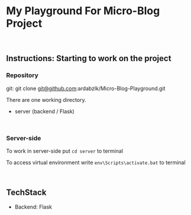 # My Playground For Micro-Blog Project
<br>

## Instructions: Starting to work on the project

### Repository 

git: git clone git@github.com:ardabzlk/Micro-Blog-Playground.git

There are one working directory.

* server (backend / Flask)

<br>

### Server-side

To work in server-side put `cd server` to terminal

To access virtual environment write `env\Scripts\activate.bat` to terminal

<br>

## TechStack

* Backend: Flask